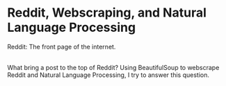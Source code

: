 # Reddit, Webscraping, and Natural Language Processing

Reddit: The front page of the internet.<br><br>

What bring a post to the top of Reddit? Using BeautifulSoup to webscrape Reddit and Natural Language Processing, I try to answer this question.